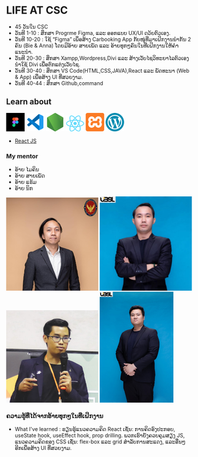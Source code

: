 # LIFE AT CSC
+ 45 ວັນໃນ CSC  
+ ວັນທີ 1-10 : ສຶກສາ Progrme Figma, ແລະ ອອກແບບ UX/UI ດວ້ຍຕົວເອງ.
+ ວັນທີ 10-20 : ໃຊ້ “Figma” ເພຶ່ອສ້າງ  Carbooking App ກັບໜູ່ທີ່ມາເຝິກງານນຳກັນ 2 ຄົນ (Bie & Anna) ໂດຍມີອ້າຍ ສາຍເພັດ ແລະ ອ້າຍທຸກໆຄົນໃນທີ່ເຝິກງານໃຫ້ຄຳແນະນຳ.
+ ວັນທີ 20-30 : ສຶກສາ Xampp,Wordpress,Divi ແລະ ສ້າງເວັບໄຊວິທະຍາໄລຕົວເອງ ນຳໃຊ້ Divi ເພື່ອຕົກແຕ່ງເວັບໄຊ.
+ ວັນທີ 30-40 : ສຶກສາ VS Code(HTML,CSS,JAVA),React ແລະ ພັດທະນາ (Web & App) ເພື່ອສ້າງ UI ທີ່ສວຍງາມ.
+ ວັນທີ 40-44 : ສຶກສາ Github,command
## Learn about
[<img src='img/figma-icon.png' width='50'>](https://www.figma.com/)
[<img src='img/vscode.png' width='50'>](https://code.visualstudio.com/)
[<img src='img/node js.png' width='50'>](https://nodejs.org/en)
[<img src='img/React.png' width='50'>](https://react.dev/)
[<img src='img/Xampp.png' width='50'>](https://www.apachefriends.org/index.html)
[<img src='img/Word Press.png' width='50'>](https://wordpress.org/news/podcast/?gad_source=1&gclid=CjwKCAjw_LOwBhBFEiwAmSEQAaw1gD7hl0PJsI5IwLefpy6SpsVmjDqXeGEQ6FWsi9dSpB7pF30MGxoCcUQQAvD_BwE)
+ [React JS](https://www.w3schools.com/REACT/react_jsx.asp)

### My mentor 
+ ອ້າຍ ໄມຄິນ
+ ອ້າຍ ສາຍເພັດ
+ ອ້າຍ ແຮ້ມ
+ ອ້າຍ ນິກ

<img src='img/P-maikin.jpg' width='250'>
<img src='img/P-sayphet.jpg' width='250'>
<img src='img/P-ham.jpg' width='250'>
<img src='img/P-nik.jpg' width='200'>

### ຄວາມຮູ້ທີ່ໄດ້ຈາກອ້າຍທຸກໆໃນທີ່ເຝິກງານ
+ What I've learned : ຮຽນຮູ້ແນວຄວາມຄິດ React ເຊັ່ນ: ການຄິດອົງປະກອບ, useState hook, useEffect hook, prop drilling. ພວກເຮົາຍັງຄວບຄຸມສຽງ JS, ແນວຄວາມຄິດຂອງ CSS ເຊັ່ນ: flex-box ແລະ grid ສໍາລັບການສະແດງ, ແລະອື່ນໆອີກເພື່ອສ້າງ UI ທີ່ສວຍງາມ.